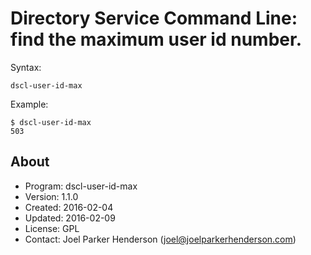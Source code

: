 # Directory Service Command Line: find the maximum user id number.

Syntax:

    dscl-user-id-max

Example:

    $ dscl-user-id-max
    503

## About

  * Program: dscl-user-id-max
  * Version: 1.1.0
  * Created: 2016-02-04
  * Updated: 2016-02-09
  * License: GPL
  * Contact: Joel Parker Henderson (joel@joelparkerhenderson.com)
